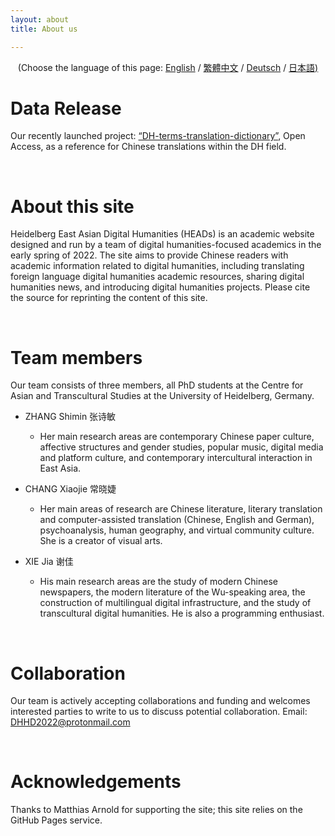```yaml
---
layout: about 
title: About us 

---
```


<div style="text-align: center">(Choose the language of this page:  <a href="https://dhhd2022.github.io/about/en">English</a> / <a href="https://dhhd2022.github.io/about/zh">繁體中文</a>  / <a href="https://dhhd2022.github.io/about/de">Deutsch</a> / <a href="https://dhhd2022.github.io/about/jp">日本語)</a></div>

# Data Release
Our recently launched project: [“DH-terms-translation-dictionary”](https://github.com/xiejia1995/DH-terms-translation-dictionary), Open Access, as a reference for Chinese translations within the DH field.

<br/>


# About this site
Heidelberg East Asian Digital Humanities (HEADs) is an academic website designed and run by a team of digital humanities-focused academics in the early spring of 2022. The site aims to provide Chinese readers with academic information related to digital humanities, including translating foreign language digital humanities academic resources, sharing digital humanities news, and introducing digital humanities projects. Please cite the source for reprinting the content of this site.

<br/>

# Team members
Our team consists of three members, all PhD students at the Centre for Asian and Transcultural Studies at the University of Heidelberg, Germany.

* ZHANG Shimin 张诗敏  
  * Her main research areas are contemporary Chinese paper culture, affective structures and gender studies, popular music, digital media and platform culture, and contemporary intercultural interaction in East Asia.    
  
* CHANG Xiaojie 常晓婕  
  * Her main areas of research are Chinese literature, literary translation and computer-assisted translation (Chinese, English and German), psychoanalysis, human geography, and virtual community culture. She is a creator of visual arts.    
  
* XIE Jia 谢佳 
  * His main research areas are the study of modern Chinese newspapers, the modern literature of the Wu-speaking area, the construction of multilingual digital infrastructure, and the study of transcultural digital humanities. He is also a programming enthusiast.

<br/>

# Collaboration
Our team is actively accepting collaborations and funding and welcomes interested parties to write to us to discuss potential collaboration. Email: DHHD2022@protonmail.com

<br/>

# Acknowledgements
Thanks to Matthias Arnold for supporting the site; this site relies on the GitHub Pages service.